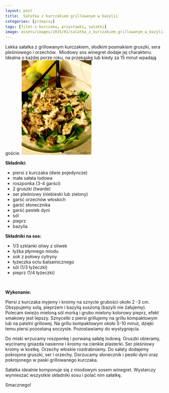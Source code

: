 ```yaml
---
layout: post
title:  Sałatka z kurczakiem grillowanym w bazylii
categories: [przepisy]
tags: [filet-z-kurczaka, przystawki, salatki]
image: assets/images/2015/01/salatka_z_kurczakiem_grillowanym_w_bazylii.jpg
---
```

Lekka sałatka z grillowanym kurczakiem, słodkim posmakiem gruszki, sera pleśniowego i orzechów.  Miodowy sos winegret dodaje jej charakteru. Idealna o każdej porze roku, na przekąskę lub kiedy za 15 minut wpadają goście.
![kobietazesmakiem.pl sałatka_z_kurczakiem_grillowanym_w_bazylii](assets/images/2022/08/salatka_z_kurczakiem_grillowanym_w_bazylii-222x300.jpg)


**Składniki:**
* piersi z kurczaka (dwie pojedyncze)
* mała sałata lodowa
* roszponka (3-4 garści)
* 2 gruszki (twarde)
* ser pleśniowy (niebieski lub zielony)
* garść orzechów włoskich
* garść słonecznika
* garść pestek dyni
* sól
* pieprz
* bazylia


**Składniki na sos:**
* 1/3 szklanki oliwy z oliwek
* łyżka płynnego miodu
* sok z połowy cytryny
* łyżeczka octu balsamicznego
* sól (1/3 łyżeczki)
* pieprz (1/4 łyżeczki)


 

**Wykonanie:**

Piersi z kurczaka myjemy i kroimy na sznycle grubości około 2 -3 cm. Obsypujemy solą, pieprzem i bazylią suszoną (bazylii nie żałujemy). Polecam świeżo mieloną sól morką i grubo mielony kolorowy pieprz, efekt smakowy jest lepszy. Sznycelki z piersi grillujemy na grillu kompaktowym lub na patelni grillowej. Na grillu kompaktowym około 5-10 minut, dzięki temu piersi pozostaną soczyste. Pozostawiamy do wystygnięcia.

Do miski wrzucamy roszponkę i porwaną sałatę lodową. Gruszki obieramy, wycinamy gniazda nasienne i kroimy na cienkie plasterki. Ser pleśniowy kroimy w kostkę. Orzechy włoskie rozdrabniamy. Do sałaty dodajemy pokrojone gruszki, ser i orzechy. Dorzucamy słonecznik i pestki dyni oraz pokrojonego w paski grillowanego kurczaka.

Sałatka idealnie komponuje się z miodowym sosem winegret. Wystarczy wymieszać wszystkie składniki sosu i polać nim sałatkę.

Smacznego!
    